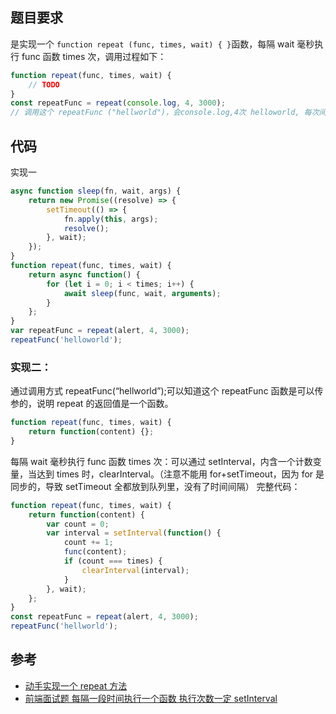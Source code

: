 ## 题目要求

是实现一个 `function repeat (func, times, wait) { }`函数，每隔 wait 毫秒执行 func 函数 times 次，调用过程如下：

```js
function repeat(func, times, wait) {
    // TODO
}
const repeatFunc = repeat(console.log, 4, 3000);
// 调用这个 repeatFunc ("hellworld")，会console.log,4次 helloworld, 每次间隔3秒
```

## 代码

实现一

```js
async function sleep(fn, wait, args) {
    return new Promise((resolve) => {
        setTimeout(() => {
            fn.apply(this, args);
            resolve();
        }, wait);
    });
}
function repeat(func, times, wait) {
    return async function() {
        for (let i = 0; i < times; i++) {
            await sleep(func, wait, arguments);
        }
    };
}
var repeatFunc = repeat(alert, 4, 3000);
repeatFunc('helloworld');
```

### 实现二：

通过调用方式 repeatFunc(“hellworld”);可以知道这个 repeatFunc 函数是可以传参的，说明 repeat 的返回值是一个函数。

```js
function repeat(func, times, wait) {
    return function(content) {};
}
```

每隔 wait 毫秒执行 func 函数 times 次：可以通过 setInterval，内含一个计数变量，当达到 times 时，clearInterval。（注意不能用 for+setTimeout，因为 for 是同步的，导致 setTimeout 全都放到队列里，没有了时间间隔）
完整代码：

```js
function repeat(func, times, wait) {
    return function(content) {
        var count = 0;
        var interval = setInterval(function() {
            count += 1;
            func(content);
            if (count === times) {
                clearInterval(interval);
            }
        }, wait);
    };
}
const repeatFunc = repeat(alert, 4, 3000);
repeatFunc('hellworld');
```

## 参考

-   [动手实现一个 repeat 方法](https://github.com/lgwebdream/FE-Interview/issues/148)
-   [前端面试题 每隔一段时间执行一个函数 执行次数一定 setInterval](https://blog.csdn.net/xy470346280/article/details/96100560)
